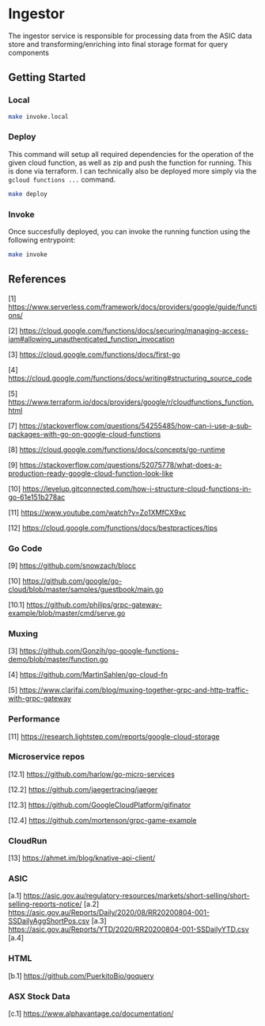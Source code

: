 # Ingestor

The ingestor service is responsible for processing data from the ASIC data store and transforming/enriching into final storage format for query components

## Getting Started

### Local

```bash
make invoke.local
```

### Deploy

This command will setup all required dependencies for the operation of the given cloud function, as well as zip and push the function for running. This is done via terraform. I can technically also be deployed more simply via the `gcloud functions ...` command.

```bash
make deploy
```


### Invoke

Once succesfully deployed, you can invoke the running function using the following entrypoint:

```bash
make invoke
```

## References

[1] https://www.serverless.com/framework/docs/providers/google/guide/functions/

[2] https://cloud.google.com/functions/docs/securing/managing-access-iam#allowing_unauthenticated_function_invocation

[3] https://cloud.google.com/functions/docs/first-go

[4] https://cloud.google.com/functions/docs/writing#structuring_source_code

[5] https://www.terraform.io/docs/providers/google/r/cloudfunctions_function.html

[7] https://stackoverflow.com/questions/54255485/how-can-i-use-a-sub-packages-with-go-on-google-cloud-functions

[8] https://cloud.google.com/functions/docs/concepts/go-runtime

[9] https://stackoverflow.com/questions/52075778/what-does-a-production-ready-google-cloud-function-look-like

[10] https://levelup.gitconnected.com/how-i-structure-cloud-functions-in-go-61e151b278ac

[11] https://www.youtube.com/watch?v=Zo1XMfCX9xc

[12] https://cloud.google.com/functions/docs/bestpractices/tips

### Go Code

[9] https://github.com/snowzach/blocc

[10] https://github.com/google/go-cloud/blob/master/samples/guestbook/main.go

[10.1] https://github.com/philips/grpc-gateway-example/blob/master/cmd/serve.go

### Muxing

[3] https://github.com/Gonzih/go-google-functions-demo/blob/master/function.go

[4] https://github.com/MartinSahlen/go-cloud-fn

[5] https://www.clarifai.com/blog/muxing-together-grpc-and-http-traffic-with-grpc-gateway

### Performance

[11] https://research.lightstep.com/reports/google-cloud-storage

### Microservice repos

[12.1] https://github.com/harlow/go-micro-services

[12.2] https://github.com/jaegertracing/jaeger

[12.3] https://github.com/GoogleCloudPlatform/gifinator

[12.4] https://github.com/mortenson/grpc-game-example

### CloudRun

[13] https://ahmet.im/blog/knative-api-client/

### ASIC

[a.1] https://asic.gov.au/regulatory-resources/markets/short-selling/short-selling-reports-notice/
[a.2] https://asic.gov.au/Reports/Daily/2020/08/RR20200804-001-SSDailyAggShortPos.csv
[a.3] https://asic.gov.au/Reports/YTD/2020/RR20200804-001-SSDailyYTD.csv
[a.4] 

### HTML 

[b.1] https://github.com/PuerkitoBio/goquery

### ASX Stock Data

[c.1] https://www.alphavantage.co/documentation/
